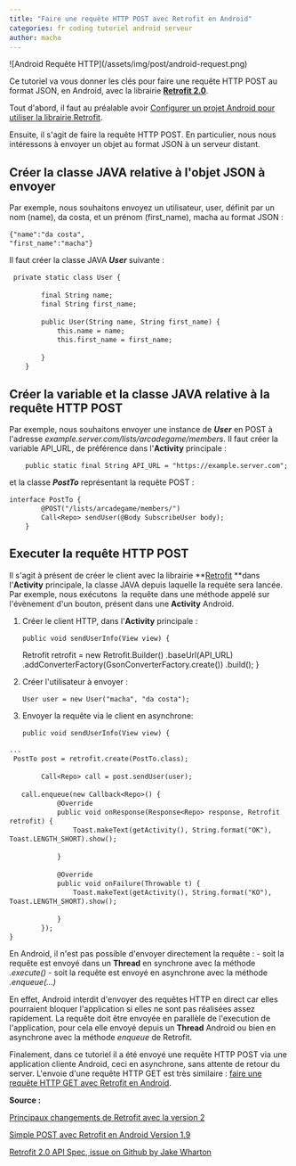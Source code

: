 ```yaml
---
title: "Faire une requête HTTP POST avec Retrofit en Android"
categories: fr coding tutoriel android serveur
author: macha
---
```


<div class="text-center lead" markdown="1">
  ![Android Requête HTTP](/assets/img/post/android-request.png)
</div>

Ce tutoriel va vous donner les clés pour faire une requête HTTP POST au format
JSON, en Android, avec la librairie [**Retrofit 2.0**](http://square.github.io/retrofit/).

Tout d'abord, il faut au préalable avoir [Configurer un projet Android pour utiliser la librairie Retrofit](utiliser-la-librairie-retrofit-dans-une-application-android/).

Ensuite, il s'agit de faire la requête HTTP POST. En particulier, nous nous intéressons à envoyer un objet au format JSON à un serveur distant.

<!--more-->

## Créer la classe JAVA relative à l'objet JSON à envoyer

Par exemple, nous souhaitons envoyez un utilisateur, user, définit par un nom (name), da costa, et un prénom (first_name), macha au format JSON :


    {"name":"da costa",
    "first_name":"macha"}

Il faut créer la classe JAVA **_User_** suivante :


     private static class User {

            final String name;
            final String first_name;

            public User(String name, String first_name) {
                this.name = name;
                this.first_name = first_name;

            }
        }


## Créer la variable et la classe JAVA relative à la requête HTTP POST

Par exemple, nous souhaitons envoyer une instance de **_User_** en POST à l'adresse _example.server.com/lists/arcadegame/members_. Il faut créer la variable API_URL, de préférence dans l'**Activity** principale :


        public static final String API_URL = "https://example.server.com";


et la classe **_PostTo_** représentant la requête POST :


    interface PostTo {
            @POST("/lists/arcadegame/members/")
            Call<Repo> sendUser(@Body SubscribeUser body);
        }

## Executer la requête HTTP POST

Il s'agit à présent de créer le client avec la librairie **[Retrofit](http://square.github.io/retrofit/) **dans l'**Activity** principale, la classe JAVA depuis laquelle la requête sera lancée. Par exemple, nous exécutons  la requête dans une méthode appelé sur l'évènement d'un bouton, présent dans une **Activity** Android.

  1. Créer le client HTTP, dans l'**Activity** principale :

         public void sendUserInfo(View view) {
     Retrofit retrofit = new Retrofit.Builder()
                    .baseUrl(API_URL)
                    .addConverterFactory(GsonConverterFactory.create())
                    .build();
    }


  2. Créer l'utilisateur à envoyer :

         User user = new User("macha", "da costa");


  3. Envoyer la requête via le client en asynchrone:

         public void sendUserInfo(View view) {
    ...
     PostTo post = retrofit.create(PostTo.class);

            Call<Repo> call = post.sendUser(user);

       call.enqueue(new Callback<Repo>() {
                @Override
                public void onResponse(Response<Repo> response, Retrofit retrofit) {
                    Toast.makeText(getActivity(), String.format("OK"), Toast.LENGTH_SHORT).show();

                }

                @Override
                public void onFailure(Throwable t) {
                    Toast.makeText(getActivity(), String.format("KO"), Toast.LENGTH_SHORT).show();

                }
            });
    }


En Android, il n'est pas possible d'envoyer directement la requête : \- soit la requête est envoyé dans un **Thread** en synchrone avec la méthode _.execute()_ \- soit la requête est envoyé en asynchrone avec la méthode _.enqueue(...)_

En effet, Android interdit d'envoyer des requêtes HTTP en direct car elles pourraient bloquer l'application si elles ne sont pas réalisées assez rapidement. La requête doit être envoyée en parallèle de l'execution de l'application, pour cela elle envoyé depuis un **Thread** Android ou bien en asynchrone avec la méthode _enqueue_ de Retrofit.

Finalement, dans ce tutoriel il a été envoyé une requête HTTP POST via une application cliente Android, ceci en asynchrone, sans attente de retour du server. L'envoie d'une requête HTTP GET est très similaire : [faire une requête HTTP GET avec Retrofit en Android](/requete-http-get-retrofit-android/).

**Source :**

[Principaux changements de Retrofit avec la version 2](http://inthecheesefactory.com/blog/retrofit-2.0/en)

[Simple POST avec Retrofit en Android Version 1.9](http://codepen.io/asommer70/post/retrofit-and-post)

[Retrofit 2.0 API Spec, issue on Github by Jake Wharton](https://github.com/square/retrofit/issues/297)
